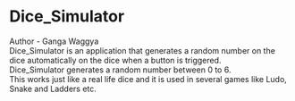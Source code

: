# Dice_Simulator
Author - Ganga Waggya<br>
Dice_Simulator is an application that generates a random number on the dice automatically on the dice when a button is triggered.<br>
Dice_Simulator generates a random number between 0 to 6.<br>
This works just like a real life dice and it is used in several games like Ludo, Snake and Ladders etc.<br>
